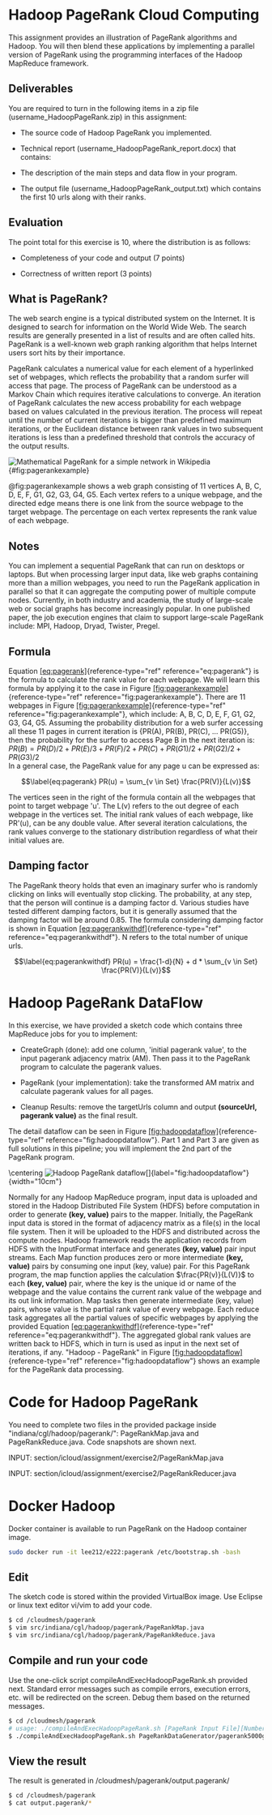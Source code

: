 # Hadoop PageRank Cloud Computing

This assignment provides an illustration of PageRank algorithms and
Hadoop. You will then blend these applications by implementing a
parallel version of PageRank using the programming interfaces of the
Hadoop MapReduce framework.

Deliverables
------------

You are required to turn in the following items in a zip file
(username_HadoopPageRank.zip) in this assignment:

-   The source code of Hadoop PageRank you implemented.

-   Technical report (username_HadoopPageRank_report.docx) that
    contains:

-   The description of the main steps and data flow in your program.

-   The output file (username_HadoopPageRank_output.txt) which
    contains the first 10 urls along with their ranks.

Evaluation
----------

The point total for this exercise is 10, where the distribution is as
follows:

-   Completeness of your code and output (7 points)

-   Correctness of written report (3 points)

What is PageRank?
-----------------

The web search engine is a typical distributed system on the Internet.
It is designed to search for information on the World Wide Web. The
search results are generally presented in a list of results and are
often called hits. PageRank is a well-known web graph ranking algorithm
that helps Internet users sort hits by their importance.

PageRank calculates a numerical value for each element of a hyperlinked
set of webpages, which reflects the probability that a random surfer
will access that page. The process of PageRank can be understood as a
Markov Chain which requires iterative calculations to converge. An
iteration of PageRank calculates the new access probability for each
webpage based on values calculated in the previous iteration. The
process will repeat until the number of current iterations is bigger
than predefined maximum iterations, or the Euclidean distance between
rank values in two subsequent iterations is less than a predefined
threshold that controls the accuracy of the output results.

![Mathematical PageRank for a simple network in Wikipedia](section/icloud/assignment/exercise2/pagerankexample.png)
{#fig:pagerankexample}

@fig:pagerankexample shows a web graph consisting of 11
vertices A, B, C, D, E, F, G1, G2, G3, G4, G5. Each vertex refers to a
unique webpage, and the directed edge means there is one link from the
source webpage to the target webpage. The percentage on each vertex
represents the rank value of each webpage.

Notes
-----

You can implement a sequential PageRank that can run on desktops or
laptops. But when processing larger input data, like web graphs
containing more than a million webpages, you need to run the PageRank
application in parallel so that it can aggregate the computing power of
multiple compute nodes. Currently, in both industry and academia, the
study of large-scale web or social graphs has become increasingly
popular. In one published paper, the job execution engines that claim to
support large-scale PageRank include: MPI, Hadoop, Dryad, Twister,
Pregel.

Formula
-------

Equation [\[eq:pagerank\]](#eq:pagerank){reference-type="ref"
reference="eq:pagerank"} is the formula to calculate the rank value for
each webpage. We will learn this formula by applying it to the case in
Figure [\[fig:pagerankexample\]](#fig:pagerankexample){reference-type="ref"
reference="fig:pagerankexample"}. There are 11 webpages in
Figure [\[fig:pagerankexample\]](#fig:pagerankexample){reference-type="ref"
reference="fig:pagerankexample"}, which include: A, B, C, D, E, F, G1,
G2, G3, G4, G5. Assuming the probability distribution for a web surfer
accessing all these 11 pages in current iteration is {PR(A), PR(B),
PR(C), \... PR(G5)}, then the probability for the surfer to access Page
B in the next iteration is:\
$PR(B) = PR(D)/2 + PR(E)/3 + PR(F)/2 + PR(C) + PR(G1)/2 + PR(G2)/2 + PR(G3)/2$\
In a general case, the PageRank value for any page u can be expressed
as:

$$\label{eq:pagerank}
PR(u) = \sum_{v \in Set} \frac{PR(V)}{L(v)}$$

The vertices seen in the right of the formula contain all the webpages
that point to target webpage 'u'. The L(v) refers to the out degree of
each webpage in the vertices set. The initial rank values of each
webpage, like PR'(u), can be any double value. After several iteration
calculations, the rank values converge to the stationary distribution
regardless of what their initial values are.

Damping factor
--------------

The PageRank theory holds that even an imaginary surfer who is randomly
clicking on links will eventually stop clicking. The probability, at any
step, that the person will continue is a damping factor d. Various
studies have tested different damping factors, but it is generally
assumed that the damping factor will be around 0.85. The formula
considering damping factor is shown in
Equation [\[eq:pagerankwithdf\]](#eq:pagerankwithdf){reference-type="ref"
reference="eq:pagerankwithdf"}. N refers to the total number of unique
urls.

$$\label{eq:pagerankwithdf}
PR(u) = \frac{1-d}{N} + d * \sum_{v \in Set} \frac{PR(V)}{L(v)}$$

Hadoop PageRank DataFlow
========================

In this exercise, we have provided a sketch code which contains three
MapReduce jobs for you to implement:

-   CreateGraph (done): add one column, 'initial pagerank value', to the
    input pagerank adjacency matrix (AM). Then pass it to the PageRank
    program to calculate the pagerank values.

-   PageRank (your implementation): take the transformed AM matrix and
    calculate pagerank values for all pages.

-   Cleanup Results: remove the targetUrls column and output
    **(sourceUrl, pagerank value)** as the final result.

The detail dataflow can be seen in
Figure [\[fig:hadoopdataflow\]](#fig:hadoopdataflow){reference-type="ref"
reference="fig:hadoopdataflow"}. Part 1 and Part 3 are given as full
solutions in this pipeline; you will implement the 2nd part of the
PageRank program.

\centering
![Hadoop PageRank
dataflow[]{label="fig:hadoopdataflow"}](section/icloud/assignment/exercise2/hadoopdataflow.png){width="10cm"}

Normally for any Hadoop MapReduce program, input data is uploaded and
stored in the Hadoop Distributed File System (HDFS) before computation
in order to generate **(key, value)** pairs to the mapper. Initially,
the PageRank input data is stored in the format of adjacency matrix as a
file(s) in the local file system. Then it will be uploaded to the HDFS
and distributed across the compute nodes. Hadoop framework reads the
application records from HDFS with the InputFormat interface and
generates **(key, value)** pair input streams. Each Map function
produces zero or more intermediate **(key, value)** pairs by consuming
one input (key, value) pair. For this PageRank program, the map function
applies the calculation $\frac{PR(v)}{L(V)}$ to each **(key, value)**
pair, where the key is the unique id or name of the webpage and the
value contains the current rank value of the webpage and its out link
information. Map tasks then generate intermediate (key, value) pairs,
whose value is the partial rank value of every webpage. Each reduce task
aggregates all the partial values of specific webpages by applying the
provided
Equation [\[eq:pagerankwithdf\]](#eq:pagerankwithdf){reference-type="ref"
reference="eq:pagerankwithdf"}. The aggregated global rank values are
written back to HDFS, which in turn is used as input in the next set of
iterations, if any. \"Hadoop - PageRank\" in
Figure [\[fig:hadoopdataflow\]](#fig:hadoopdataflow){reference-type="ref"
reference="fig:hadoopdataflow"} shows an example for the PageRank data
processing.

Code for Hadoop PageRank
========================

You need to complete two files in the provided package inside
\"indiana/cgl/hadoop/pagerank/\": PageRankMap.java and
PageRankReduce.java. Code snapshots are shown next.

INPUT: section/icloud/assignment/exercise2/PageRankMap.java

INPUT: section/icloud/assignment/exercise2/PageRankReducer.java

Docker Hadoop
=============

Docker container is available to run PageRank on the Hadoop container
image.

``` {.bash language="bash"}
sudo docker run -it lee212/e222:pagerank /etc/bootstrap.sh -bash
```

Edit
----

The sketch code is stored within the provided VirtualBox image. Use
Eclipse or linux text editor vi/vim to add your code.

``` {.bash language="bash"}
$ cd /cloudmesh/pagerank
$ vim src/indiana/cgl/hadoop/pagerank/PageRankMap.java
$ vim src/indiana/cgl/hadoop/pagerank/PageRankReduce.java
```

Compile and run your code
-------------------------

Use the one-click script compileAndExecHadoopPageRank.sh provided next.
Standard error messages such as compile errors, execution errors, etc.
will be redirected on the screen. Debug them based on the returned
messages.

``` {.bash language="bash"}
$ cd /cloudmesh/pagerank
# usage: ./compileAndExecHadoopPageRank.sh [PageRank Input File][Number of Urls][Number Of Iterations]
$ ./compileAndExecHadoopPageRank.sh PageRankDataGenerator/pagerank5000g50.input.0 5000 1
```

View the result
---------------

The result is generated in /cloudmesh/pagerank/output.pagerank/

``` {.bash language="bash"}
$ cd /cloudmesh/pagerank
$ cat output.pagerank/*
```
